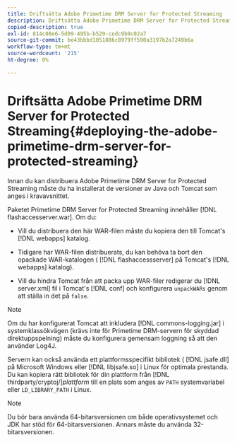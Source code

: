 ```yaml
---
title: Driftsätta Adobe Primetime DRM Server for Protected Streaming
description: Driftsätta Adobe Primetime DRM Server for Protected Streaming
copied-description: true
exl-id: 814c08e6-5d09-495b-b529-cedc9b9c02a7
source-git-commit: be43bbbd1051886c8979ff590a3197b2a7249b6a
workflow-type: tm+mt
source-wordcount: '215'
ht-degree: 0%

---
```


# Driftsätta Adobe Primetime DRM Server for Protected Streaming{#deploying-the-adobe-primetime-drm-server-for-protected-streaming}

Innan du kan distribuera Adobe Primetime DRM Server for Protected Streaming måste du ha installerat de versioner av Java och Tomcat som anges i kravavsnittet.

Paketet Primetime DRM Server for Protected Streaming innehåller [!DNL flashaccesserver.war]. Om du:

* Vill du distribuera den här WAR-filen måste du kopiera den till Tomcat&#39;s [!DNL webapps] katalog.
* Tidigare har WAR-filen distribuerats, du kan behöva ta bort den opackade WAR-katalogen ( [!DNL flashaccessserver] på Tomcat&#39;s [!DNL webapps] katalog).

* Vill du hindra Tomcat från att packa upp WAR-filer redigerar du [!DNL server.xml] fil i Tomcat&#39;s [!DNL conf] och konfigurera `unpackWARs` genom att ställa in det på `false`.

>[!NOTE]
>
>Om du har konfigurerat Tomcat att inkludera [!DNL commons-logging.jar] i systemklassökvägen (krävs inte för Primetime DRM-servern för skyddad direktuppspelning) måste du konfigurera gemensam loggning så att den använder Log4J.

Servern kan också använda ett plattformsspecifikt bibliotek ( [!DNL jsafe.dll] på Microsoft Windows eller [!DNL libjsafe.so] i Linux för optimala prestanda. Du kan kopiera rätt bibliotek för din plattform från [!DNL thirdparty/cryptoj/]*plattform* till en plats som anges av `PATH` systemvariabel eller `LD_LIBRARY_PATH` i Linux.

>[!NOTE]
>
>Du bör bara använda 64-bitarsversionen om både operativsystemet och JDK har stöd för 64-bitarsversionen. Annars måste du använda 32-bitarsversionen.
